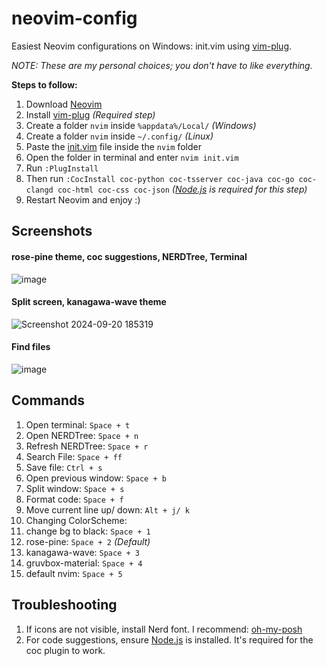 # neovim-config
Easiest Neovim configurations on Windows: init.vim using [vim-plug](https://github.com/junegunn/vim-plug).

*NOTE: These are my personal choices; you don't have to like everything.*

**Steps to follow:**
1. Download [Neovim](https://neovim.io/)
2. Install [vim-plug](https://github.com/junegunn/vim-plug) *(Required step)*
3. Create a folder ```nvim``` inside ```%appdata%/Local/``` *(Windows)*
4. Create a folder ```nvim``` inside ```~/.config/``` *(Linux)*
5. Paste the [init.vim](https://github.com/nchhillar2004/nvim-config/blob/main/init.vim) file inside the ```nvim``` folder
6. Open the folder in terminal and enter ```nvim init.vim```
7. Run ```:PlugInstall```
8. Then run ```:CocInstall coc-python coc-tsserver coc-java coc-go coc-clangd coc-html coc-css coc-json``` *([Node.js](https://nodejs.org) is required for this step)*
9. Restart Neovim and enjoy :)

## Screenshots
#### rose-pine theme, coc suggestions, NERDTree, Terminal
![image](https://github.com/user-attachments/assets/23e16426-7586-479e-ba1b-5abab12d7c94)
#### Split screen, kanagawa-wave theme
![Screenshot 2024-09-20 185319](https://github.com/user-attachments/assets/b8e8c7b0-70ed-4d5b-a4e5-eeab0c809f0c)
#### Find files
![image](https://github.com/user-attachments/assets/8523e299-2657-4f96-bd8b-ef6c4f6b17e1)

## Commands
1. Open terminal: ```Space + t```
2. Open NERDTree: ```Space + n```
3. Refresh NERDTree: ```Space + r```
4. Search File: ```Space + ff```
5. Save file: ```Ctrl + s```
6. Open previous window: ```Space + b```
7. Split window: ```Space + s```
8. Format code: ```Space + f```
9. Move current line up/ down: ```Alt + j/ k```
10. Changing ColorScheme:
   1. change bg to black: ```Space + 1```
   2. rose-pine: ```Space + 2``` *(Default)*
   3. kanagawa-wave: ```Space + 3```
   4. gruvbox-material: ```Space + 4```
   5. default nvim: ```Space + 5```

## Troubleshooting
1. If icons are not visible, install Nerd font. I recommend: [oh-my-posh](https://ohmyposh.dev/)
2. For code suggestions, ensure [Node.js](https://nodejs.org) is installed. It's required for the coc plugin to work.


